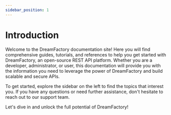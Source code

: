 ```yaml
---
sidebar_position: 1
---
```


# Introduction

Welcome to the DreamFactory documentation site! Here you will find comprehensive guides, tutorials, and references to help you get started with DreamFactory, an open-source REST API platform. Whether you are a developer, administrator, or user, this documentation will provide you with the information you need to leverage the power of DreamFactory and build scalable and secure APIs.

To get started, explore the sidebar on the left to find the topics that interest you. If you have any questions or need further assistance, don't hesitate to reach out to our support team.

Let's dive in and unlock the full potential of DreamFactory!


